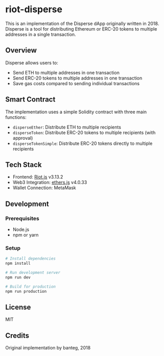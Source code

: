 # riot-disperse

This is an implementation of the Disperse dApp originally written in 2018. Disperse is a tool for distributing Ethereum or ERC-20 tokens to multiple addresses in a single transaction.

## Overview

Disperse allows users to:
- Send ETH to multiple addresses in one transaction
- Send ERC-20 tokens to multiple addresses in one transaction
- Save gas costs compared to sending individual transactions

## Smart Contract

The implementation uses a simple Solidity contract with three main functions:
- `disperseEther`: Distribute ETH to multiple recipients
- `disperseToken`: Distribute ERC-20 tokens to multiple recipients (with approval)
- `disperseTokenSimple`: Distribute ERC-20 tokens directly to multiple recipients

## Tech Stack

- Frontend: [Riot.js](https://riot.js.org/) v3.13.2
- Web3 Integration: [ethers.js](https://docs.ethers.io/) v4.0.33
- Wallet Connection: MetaMask

## Development

### Prerequisites
- Node.js
- npm or yarn

### Setup
```bash
# Install dependencies
npm install

# Run development server
npm run dev

# Build for production
npm run production
```

## License

MIT

## Credits

Original implementation by banteg, 2018

